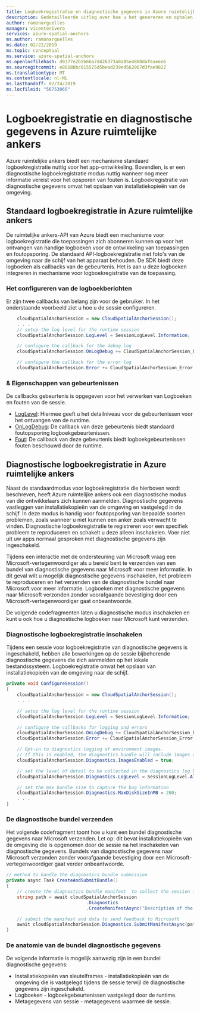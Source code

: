 ```yaml
---
title: Logboekregistratie en diagnostische gegevens in Azure ruimtelijke ankers | Microsoft Docs
description: Gedetailleerde uitleg over hoe u het genereren en ophalen van logboekregistratie en diagnostische gegevens in Azure ruimtelijke ankers.
author: ramonarguelles
manager: vicenterivera
services: azure-spatial-anchors
ms.author: ramonarguelles
ms.date: 02/22/2019
ms.topic: conceptual
ms.service: azure-spatial-anchors
ms.openlocfilehash: d9377e2b5b66a7d426373a8a85e4880dafeaeee6
ms.sourcegitcommit: e88188bc015525d5bead239ed562067d3fae9822
ms.translationtype: MT
ms.contentlocale: nl-NL
ms.lasthandoff: 02/24/2019
ms.locfileid: "56753065"
---
```

# <a name="logging-and-diagnostics-in-azure-spatial-anchors"></a>Logboekregistratie en diagnostische gegevens in Azure ruimtelijke ankers

Azure ruimtelijke ankers biedt een mechanisme standaard logboekregistratie nuttig voor het app-ontwikkeling. Bovendien, is er een diagnostische logboekregistratie modus nuttig wanneer nog meer informatie vereist voor het opsporen van fouten is. Logboekregistratie van diagnostische gegevens omvat het opslaan van installatiekopieën van de omgeving.

## <a name="standard-logging-in-azure-spatial-anchors"></a>Standaard logboekregistratie in Azure ruimtelijke ankers
De ruimtelijke ankers-API van Azure biedt een mechanisme voor logboekregistratie die toepassingen zich abonneren kunnen op voor het ontvangen van handige logboeken voor de ontwikkeling van toepassingen en foutopsporing. De standaard API-logboekregistratie niet foto's van de omgeving naar de schijf van het apparaat behouden. De SDK biedt deze logboeken als callbacks van de gebeurtenis. Het is aan u deze logboeken integreren in mechanisme voor logboekregistratie van de toepassing.

### <a name="how-to-configure-the-log-messages"></a>Het configureren van de logboekberichten
Er zijn twee callbacks van belang zijn voor de gebruiker. In het onderstaande voorbeeld ziet u hoe u de sessie configureren.

```csharp
    cloudSpatialAnchorSession = new CloudSpatialAnchorSession();
    . . .
    // setup the log level for the runtime session
    cloudSpatialAnchorSession.LogLevel = SessionLogLevel.Information;

    // configure the callback for the debug log
    cloudSpatialAnchorSession.OnLogDebug += CloudSpatialAnchorSession_OnLogDebug;

    // configure the callback for the error log
    cloudSpatialAnchorSession.Error += CloudSpatialAnchorSession_Error;
```

### <a name="events--properties"></a>& Eigenschappen van gebeurtenissen

De callbacks gebeurtenis is opgegeven voor het verwerken van Logboeken en fouten van de sessie.

- [LogLevel](https://docs.microsoft.com/dotnet/api/microsoft.azure.spatialanchors.cloudspatialanchorsession.loglevel): Hiermee geeft u het detailniveau voor de gebeurtenissen voor het ontvangen van de runtime.
- [OnLogDebug](https://docs.microsoft.com/dotnet/api/microsoft.azure.spatialanchors.cloudspatialanchorsession.onlogdebug): De callback van deze gebeurtenis biedt standaard foutopsporing logboekgebeurtenissen.
- [Fout](https://docs.microsoft.com/dotnet/api/microsoft.azure.spatialanchors.cloudspatialanchorsession.error): De callback van deze gebeurtenis biedt logboekgebeurtenissen fouten beschouwd door de runtime.

## <a name="diagnostics-logging-in-azure-spatial-anchors"></a>Diagnostische logboekregistratie in Azure ruimtelijke ankers

Naast de standaardmodus voor logboekregistratie die hierboven wordt beschreven, heeft Azure ruimtelijke ankers ook een diagnostische modus van die ontwikkelaars zich kunnen aanmelden. Diagnostische gegevens vastleggen van installatiekopieën van de omgeving en vastgelegd in de schijf. In deze modus is handig voor foutopsporing van bepaalde soorten problemen, zoals wanneer u niet kunnen een anker zoals verwacht te vinden. Diagnostische logboekregistratie te registreren voor een specifiek probleem te reproduceren en schakelt u deze alleen inschakelen. Voer niet uit uw apps normaal gesproken met diagnostische gegevens zijn ingeschakeld.

Tijdens een interactie met de ondersteuning van Microsoft vraag een Microsoft-vertegenwoordiger als u bereid bent te verzenden van een bundel van diagnostische gegevens naar Microsoft voor meer informatie. In dit geval wilt u mogelijk diagnostische gegevens inschakelen, het probleem te reproduceren en het verzenden van de diagnostische bundel naar Microsoft voor meer informatie. Logboeken met diagnostische gegevens naar Microsoft verzonden zonder voorafgaande bevestiging door een Microsoft-vertegenwoordiger gaat onbeantwoorde.

De volgende codefragmenten laten u diagnostische modus inschakelen en kunt u ook hoe u diagnostische logboeken naar Microsoft kunt verzenden.

### <a name="enabling-diagnostics-logging"></a>Diagnostische logboekregistratie inschakelen

Tijdens een sessie voor logboekregistratie van diagnostische gegevens is ingeschakeld, hebben alle bewerkingen op de sessie bijbehorende diagnostische gegevens die zich aanmelden op het lokale bestandssysteem. Logboekregistratie omvat het opslaan van installatiekopieën van de omgeving naar de schijf.

```csharp
private void ConfigureSession()
{
    cloudSpatialAnchorSession = new CloudSpatialAnchorSession();
    . . .

    // setup the log level for the runtime session
    cloudSpatialAnchorSession.LogLevel = SessionLogLevel.Information;

    // configure the callbacks for logging and errors
    cloudSpatialAnchorSession.OnLogDebug += CloudSpatialAnchorSession_OnLogDebug;
    cloudSpatialAnchorSession.Error += CloudSpatialAnchorSession_Error;

    // Opt-in to diagnostics logging of environment images.
    // If this is enabled, the diagnostics bundle will include images of the environment captured by the session
    cloudSpatialAnchorSession.Diagnostics.ImagesEnabled = true;

    // set the level of detail to be collected in the diagnostics log by the session
    cloudSpatialAnchorSession.Diagnostics.LogLevel = SessionLogLevel.All;

    // set the max bundle size to capture the bug information
    cloudSpatialAnchorSession.Diagnostics.MaxDiskSizeInMB = 200;
    . . .
}
```

### <a name="submitting-the-diagnostic-bundle"></a>De diagnostische bundel verzenden

Het volgende codefragment toont hoe u kunt een bundel diagnostische gegevens naar Microsoft verzenden. Let op: dit bevat installatiekopieën van de omgeving die is opgenomen door de sessie na het inschakelen van diagnostische gegevens. Bundels van diagnostische gegevens naar Microsoft verzonden zonder voorafgaande bevestiging door een Microsoft-vertegenwoordiger gaat verder onbeantwoorde.

```csharp
// method to handle the diagnostics bundle submission
private async Task CreateAndSubmitBundle()
{
    // create the diagnostics bundle manifest  to collect the session information
    string path = await cloudSpatialAnchorSession
                              .Diagnostics
                              .CreateManifestAsync("Description of the issue");

    // submit the manifest and data to send feedback to Microsoft
    await cloudSpatialAnchorSession.Diagnostics.SubmitManifestAsync(path);
}
```

### <a name="anatomy-of-the-diagnostics-bundle"></a>De anatomie van de bundel diagnostische gegevens
De volgende informatie is mogelijk aanwezig zijn in een bundel diagnostische gegevens:

- Installatiekopieën van sleutelframes - installatiekopieën van de omgeving die is vastgelegd tijdens de sessie terwijl de diagnostische gegevens zijn ingeschakeld.
- Logboeken - logboekgebeurtenissen vastgelegd door de runtime.
- Metagegevens van sessie - metagegevens waarmee de sessie.
